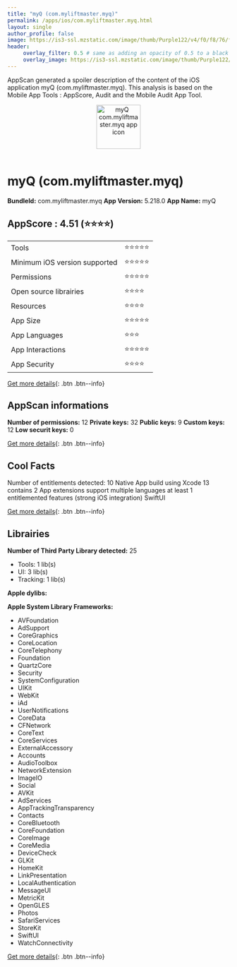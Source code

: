 ```yaml
---
title: "myQ (com.myliftmaster.myq)"
permalink: /apps/ios/com.myliftmaster.myq.html
layout: single
author_profile: false
image: https://is3-ssl.mzstatic.com/image/thumb/Purple122/v4/f0/f8/76/f0f87667-6319-6f8e-5c4b-b7527f6b22ef/AppIcon-LiftMaster-1x_U007emarketing-0-5-0-85-220.png/512x512bb.jpg
header: 
     overlay_filter: 0.5 # same as adding an opacity of 0.5 to a black background
     overlay_image: https://is3-ssl.mzstatic.com/image/thumb/Purple122/v4/f0/f8/76/f0f87667-6319-6f8e-5c4b-b7527f6b22ef/AppIcon-LiftMaster-1x_U007emarketing-0-5-0-85-220.png/512x512bb.jpg
---
```

AppScan generated a spoiler description of the content of the iOS application myQ (com.myliftmaster.myq). This analysis is based on the Mobile App Tools : AppScore, Audit and the Mobile Audit App Tool.

  
  
<div style="text-align: center;"><img src="https://is3-ssl.mzstatic.com/image/thumb/Purple122/v4/f0/f8/76/f0f87667-6319-6f8e-5c4b-b7527f6b22ef/AppIcon-LiftMaster-1x_U007emarketing-0-5-0-85-220.png/512x512bb.jpg" width="100" height="100" alt="myQ com.myliftmaster.myq app icon"></div></br>
  
# myQ (com.myliftmaster.myq)

**BundleId:** com.myliftmaster.myq
**App Version:** 5.218.0
**App Name:** myQ


## AppScore : 4.51 (⭐️⭐️⭐️⭐️) 

<table>
<tr><td> Tools </td><td> ⭐️⭐️⭐️⭐️⭐️ </td></tr>
<tr><td> Minimum iOS version supported </td><td> ⭐️⭐️⭐️⭐️⭐️ </td></tr>
<tr><td> Permissions </td><td> ⭐️⭐️⭐️⭐️⭐️ </td></tr>
<tr><td> Open source librairies </td><td> ⭐️⭐️⭐️⭐️ </td></tr>
<tr><td> Resources </td><td> ⭐️⭐️⭐️⭐️ </td></tr>
<tr><td> App Size </td><td> ⭐️⭐️⭐️⭐️⭐️ </td></tr>
<tr><td> App Languages </td><td> ⭐️⭐️⭐️ </td></tr>
<tr><td> App Interactions </td><td> ⭐️⭐️⭐️⭐️⭐️ </td></tr>
<tr><td> App Security </td><td> ⭐️⭐️⭐️⭐️ </td></tr>
</table>

[Get more details](/pricing.html){: .btn .btn--info}  
  
## AppScan informations 

**Number of permissions:** 12
**Private keys:** 32
**Public keys:** 9
**Custom keys:** 12
**Low securit keys:** 0
  
[Get more details](/pricing.html){: .btn .btn--info}

## Cool Facts

Number of entitlements detected: 10
Native App
build using Xcode 13
contains 2 App extensions
support multiple languages
at least 1 entitlemented features (strong iOS integration)
SwiftUI
  
[Get more details](/pricing.html){: .btn .btn--info}

## Librairies 
**Number of Third Party Library detected:** 25
- Tools: 1 lib(s)
- UI: 3 lib(s)
- Tracking: 1 lib(s)

**Apple dylibs:**


**Apple System Library Frameworks:**
- AVFoundation
- AdSupport
- CoreGraphics
- CoreLocation
- CoreTelephony
- Foundation
- QuartzCore
- Security
- SystemConfiguration
- UIKit
- WebKit
- iAd
- UserNotifications
- CoreData
- CFNetwork
- CoreText
- CoreServices
- ExternalAccessory
- Accounts
- AudioToolbox
- NetworkExtension
- ImageIO
- Social
- AVKit
- AdServices
- AppTrackingTransparency
- Contacts
- CoreBluetooth
- CoreFoundation
- CoreImage
- CoreMedia
- DeviceCheck
- GLKit
- HomeKit
- LinkPresentation
- LocalAuthentication
- MessageUI
- MetricKit
- OpenGLES
- Photos
- SafariServices
- StoreKit
- SwiftUI
- WatchConnectivity


  
[Get more details](/pricing.html){: .btn .btn--info}

